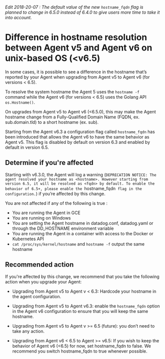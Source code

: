 _Edit 2018-20-07 : The default value of the new `hostname_fqdn` flag is planned to change in 6.5.0 instead of 6.4.0 to give users more time to take it into account._

# Difference in hostname resolution between Agent v5 and Agent v6 on unix-based OS (<v6.5)

In some cases, it is possible to see a difference in the hostname that’s reported by your Agent when upgrading from Agent v5 to Agent v6 (for versions < 6.5). 

To resolve the system hostname the Agent 5 uses the `hostname -f` command while the Agent v6 (for versions < 6.5) uses the Golang API `os.Hostname()`. 

On upgrades from Agent v5 to Agent v6 (<6.5.0), this may make the Agent hostname change from a Fully-Qualified Domain Name (FQDN, ex. sub.domain.tld) to a short hostname (ex. sub). 

Starting from the Agent v6.3 a configuration flag called `hostname_fqdn` has been introduced that allows the Agent v6 to have the same behavior as Agent v5. This flag is disabled by default on version 6.3 and enabled by default in version 6.5.

## Determine if you're affected

Starting with v6.3.0, the Agent will log a warning (`DEPRECATION NOTICE: The agent resolved your hostname as <hostname>. However starting from version 6.5, it will be resolved as <fqdn> by default. To enable the behavior of 6.5+, please enable the `hostname_fqdn` flag in the configuration.`) if you’re affected by this change.

You are not affected if any of the following is true :
- You are running the Agent in GCE
- You are running on Windows
- You are setting the Agent hostname in datadog.conf, datadog.yaml or through the DD_HOSTNAME environment variable
- You are running the Agent in a container with access to the Docker or Kubernetes API
- `cat /proc/sys/kernel/hostname` and `hostname -f` output the same hostname

## Recommended action

If you're affected by this change, we recommend that you take the following action when you upgrade your Agent:

- Upgrading from Agent v5 to Agent v < 6.3: Hardcode your hostname in the agent configuration.

- Upgrading from Agent v5 to Agent v6.3: enable the `hostname_fqdn` option in the Agent v6 configuration to ensure that you will keep the same hostname.

- Upgrading from Agent v5 to Agent v >= 6.5 (future): you don’t need to take any action.

- Upgrading from Agent v6 < 6.5 to Agent >= v6.5: If you wish to keep the behavior of Agent v6 (<6.5) for now, set hostname_fqdn to false. We recommend you switch hostname_fqdn to true whenever possible.

